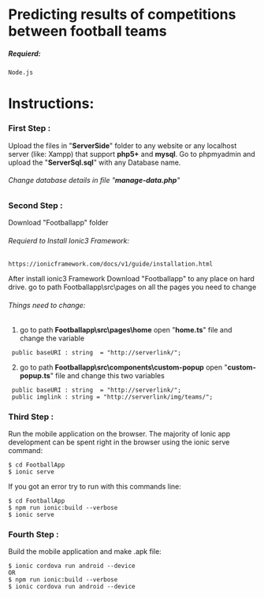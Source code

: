 # Predicting results of competitions between football teams

##### Requierd:
```ssh
Node.js
```
# Instructions:

### First Step :
Upload the files in "**ServerSide**" folder to any website or any localhost server (like: Xampp) that support **php5+** and **mysql**.
Go to phpmyadmin and upload the "**ServerSql.sql**" with any Database name.
###### Change database details in file "**_manage-data.php_**"


### Second Step :
Download "Footballapp" folder 
###### Requierd to Install Ionic3 Framework:
```link
https://ionicframework.com/docs/v1/guide/installation.html
```
After install ionic3 Framework Download "Footballapp" to any place on hard drive. 
go to path Footballapp\src\pages on all the pages you need to change 
###### Things need to change:

1. go to path **Footballapp\src\pages\home** open "**home.ts**" file and change the variable 

```
 public baseURI : string  = "http://serverlink/";
```

2. go to path **Footballapp\src\components\custom-popup** open "**custom-popup.ts**" file and change this two variables

```
 public baseURI : string  = "http://serverlink/";
 public imglink : string = "http://serverlink/img/teams/";
```

### Third Step :
Run the mobile application on the browser.
The majority of Ionic app development can be spent right in the browser using the ionic serve command:
```ssh
$ cd FootballApp
$ ionic serve
```
If you got an error try to run with this commands line:
```ssh
$ cd FootballApp
$ npm run ionic:build --verbose
$ ionic serve
```

### Fourth Step :
Build the mobile application and make .apk file:

```ssh
$ ionic cordova run android --device
OR
$ npm run ionic:build --verbose
$ ionic cordova run android --device
```